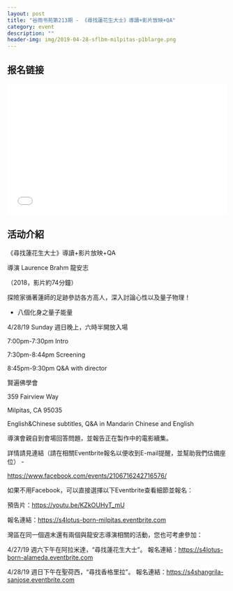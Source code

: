 ```yaml
---
layout: post
title: "谷雨书苑第213期 - 《尋找蓮花生大士》導讀+影片放映+QA"
category: event
description: ""
header-img: img/2019-04-28-sflbm-milpitas-p1blarge.png
---
```


## 报名链接
<div style="width:100%; text-align:left;" ><iframe src="//eventbrite.com/tickets-external?eid=59938615011&ref=etckt" frameborder="0" height="300" width="100%" vspace="0" hspace="0" marginheight="5" marginwidth="5" scrolling="auto" allowtransparency="true"></iframe></div>

## 活动介紹
《尋找蓮花生大士》導讀+影片放映+QA

導演 Laurence Brahm 龍安志

（2018，影片約74分鐘）

探險家循著蓮師的足跡參訪各方高人，深入討論心性以及量子物理！

- 八個化身之量子能量

4/28/19 Sunday 週日晚上，六時半開放入場

7:00pm-7:30pm Intro

7:30pm-8:44pm Screening

8:45pm-9:30pm Q&A with director

賢遍佛學會

359 Fairview Way

Milpitas, CA 95035

English&Chinese subtitles, Q&A in Mandarin Chinese and English

導演會親自到會場回答問題，並報告正在製作中的電影續集。

詳情請見連結（請在相關Eventbrite報名以便收到E-mail提醒，並幫助我們估備座位） -

https://www.facebook.com/events/2106716242716576/
 
 
如果不用Facebook，可以直接選擇以下Eventbrite查看細節並報名：

預告片：‭https://youtu.be/KZkOUHyT_mU‬

報名連結：‭https://s4lotus-born-milpitas.eventbrite.com‬
 
 
灣區在同一個週末還有兩個與龍安志導演相關的活動，您也可考慮參加：

4/27/19 週六下午在阿拉米達，“尋找蓮花生大士”。 報名連結：‭https://s4lotus-born-alameda.eventbrite.com‬

4/28/19 週日下午在聖荷西，“尋找香格里拉”。 報名連結：‭https://s4shangrila-sanjose.eventbrite.com‬
